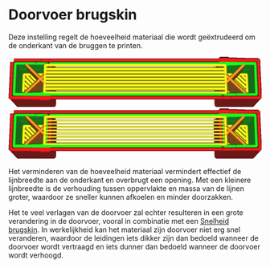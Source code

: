 Doorvoer brugskin
====
Deze instelling regelt de hoeveelheid materiaal die wordt geëxtrudeerd om de onderkant van de bruggen te printen.

<!--screenshot {
"image_path": "bridge_skin_density_100.png",
"modellen": [{"script": "bridge.scad"}],
"laag": 80,
"instellingen": {
    "bridge_settings_enabled": waar,
    "bridge_skin_density": 100,
    "bridge_skin_material_flow": 100,
    "bridge_wall_material_flow": 100
},
"camerapositie": [0, 18, 79],
"kleuren": 64
}-->
<!--screenshot {
"image_path": "bridge_skin_material_flow_50.png",
"modellen": [{"script": "bridge.scad"}],
"laag": 80,
"instellingen": {
    "bridge_settings_enabled": waar,
    "bridge_skin_density": 100,
    "bridge_skin_material_flow": 50,
    "bridge_wall_material_flow": 100
},
"camerapositie": [0, 18, 79],
"kleuren": 64
}-->
![Bij 100% vloei worden de lijnen geprint met hun normale lijnbreedte](../../../articles/images/bridge_skin_density_100.png)
![Bij 50% vloei worden de lijnen dunner gemaakt](../../../articles/images/bridge_skin_material_flow_50.png)

Het verminderen van de hoeveelheid materiaal vermindert effectief de lijnbreedte aan de onderkant en overbrugt een opening. Met een kleinere lijnbreedte is de verhouding tussen oppervlakte en massa van de lijnen groter, waardoor ze sneller kunnen afkoelen en minder doorzakken.

Het te veel verlagen van de doorvoer zal echter resulteren in een grote verandering in de doorvoer, vooral in combinatie met een [Snelheid brugskin](bridge_skin_speed.md). In werkelijkheid kan het materiaal zijn doorvoer niet erg snel veranderen, waardoor de leidingen iets dikker zijn dan bedoeld wanneer de doorvoer wordt vertraagd en iets dunner dan bedoeld wanneer de doorvoer wordt verhoogd.